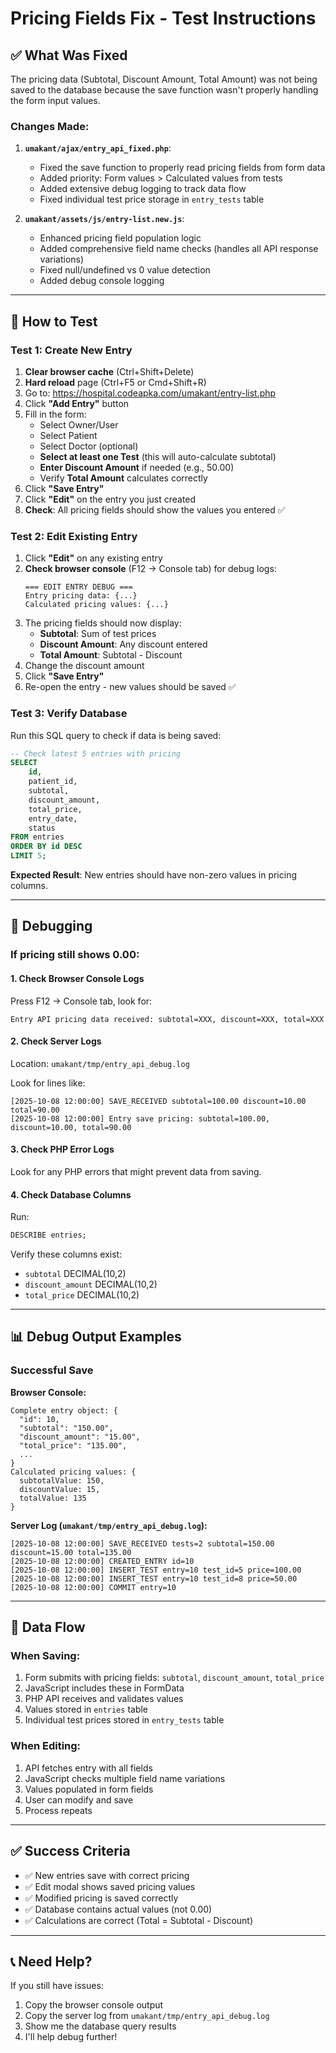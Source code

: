 # Pricing Fields Fix - Test Instructions

## ✅ What Was Fixed

The pricing data (Subtotal, Discount Amount, Total Amount) was not being saved to the database because the save function wasn't properly handling the form input values.

### Changes Made:

1. **`umakant/ajax/entry_api_fixed.php`**:
   - Fixed the save function to properly read pricing fields from form data
   - Added priority: Form values > Calculated values from tests
   - Added extensive debug logging to track data flow
   - Fixed individual test price storage in `entry_tests` table

2. **`umakant/assets/js/entry-list.new.js`**:
   - Enhanced pricing field population logic
   - Added comprehensive field name checks (handles all API response variations)
   - Fixed null/undefined vs 0 value detection
   - Added debug console logging

---

## 🧪 How to Test

### Test 1: Create New Entry

1. **Clear browser cache** (Ctrl+Shift+Delete)
2. **Hard reload** page (Ctrl+F5 or Cmd+Shift+R)
3. Go to: https://hospital.codeapka.com/umakant/entry-list.php
4. Click **"Add Entry"** button
5. Fill in the form:
   - Select Owner/User
   - Select Patient
   - Select Doctor (optional)
   - **Select at least one Test** (this will auto-calculate subtotal)
   - **Enter Discount Amount** if needed (e.g., 50.00)
   - Verify **Total Amount** calculates correctly
6. Click **"Save Entry"**
7. Click **"Edit"** on the entry you just created
8. **Check**: All pricing fields should show the values you entered ✅

### Test 2: Edit Existing Entry

1. Click **"Edit"** on any existing entry
2. **Check browser console** (F12 → Console tab) for debug logs:
   ```
   === EDIT ENTRY DEBUG ===
   Entry pricing data: {...}
   Calculated pricing values: {...}
   ```
3. The pricing fields should now display:
   - **Subtotal**: Sum of test prices
   - **Discount Amount**: Any discount entered
   - **Total Amount**: Subtotal - Discount
4. Change the discount amount
5. Click **"Save Entry"**
6. Re-open the entry - new values should be saved ✅

### Test 3: Verify Database

Run this SQL query to check if data is being saved:

```sql
-- Check latest 5 entries with pricing
SELECT 
    id, 
    patient_id,
    subtotal, 
    discount_amount, 
    total_price,
    entry_date,
    status
FROM entries 
ORDER BY id DESC 
LIMIT 5;
```

**Expected Result**: New entries should have non-zero values in pricing columns.

---

## 🐛 Debugging

### If pricing still shows 0.00:

#### 1. Check Browser Console Logs
Press F12 → Console tab, look for:
```
Entry API pricing data received: subtotal=XXX, discount=XXX, total=XXX
```

#### 2. Check Server Logs
Location: `umakant/tmp/entry_api_debug.log`

Look for lines like:
```
[2025-10-08 12:00:00] SAVE_RECEIVED subtotal=100.00 discount=10.00 total=90.00
[2025-10-08 12:00:00] Entry save pricing: subtotal=100.00, discount=10.00, total=90.00
```

#### 3. Check PHP Error Logs
Look for any PHP errors that might prevent data from saving.

#### 4. Check Database Columns
Run:
```sql
DESCRIBE entries;
```

Verify these columns exist:
- `subtotal` DECIMAL(10,2)
- `discount_amount` DECIMAL(10,2)
- `total_price` DECIMAL(10,2)

---

## 📊 Debug Output Examples

### Successful Save
**Browser Console:**
```
Complete entry object: {
  "id": 10,
  "subtotal": "150.00",
  "discount_amount": "15.00",
  "total_price": "135.00",
  ...
}
Calculated pricing values: {
  subtotalValue: 150,
  discountValue: 15,
  totalValue: 135
}
```

**Server Log (`umakant/tmp/entry_api_debug.log`):**
```
[2025-10-08 12:00:00] SAVE_RECEIVED tests=2 subtotal=150.00 discount=15.00 total=135.00
[2025-10-08 12:00:00] CREATED_ENTRY id=10
[2025-10-08 12:00:00] INSERT_TEST entry=10 test_id=5 price=100.00
[2025-10-08 12:00:00] INSERT_TEST entry=10 test_id=8 price=50.00
[2025-10-08 12:00:00] COMMIT entry=10
```

---

## 🔄 Data Flow

### When Saving:
1. Form submits with pricing fields: `subtotal`, `discount_amount`, `total_price`
2. JavaScript includes these in FormData
3. PHP API receives and validates values
4. Values stored in `entries` table
5. Individual test prices stored in `entry_tests` table

### When Editing:
1. API fetches entry with all fields
2. JavaScript checks multiple field name variations
3. Values populated in form fields
4. User can modify and save
5. Process repeats

---

## ✅ Success Criteria

- ✅ New entries save with correct pricing
- ✅ Edit modal shows saved pricing values
- ✅ Modified pricing is saved correctly
- ✅ Database contains actual values (not 0.00)
- ✅ Calculations are correct (Total = Subtotal - Discount)

---

## 📞 Need Help?

If you still have issues:
1. Copy the browser console output
2. Copy the server log from `umakant/tmp/entry_api_debug.log`
3. Show me the database query results
4. I'll help debug further!

